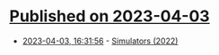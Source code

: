 # [Published on 2023-04-03](index.md)

* [2023-04-03, 16:31:56](https://lobste.rs/s/z8ttcw/simulators_2022) - [Simulators (2022)](https://generative.ink/posts/simulators/)
